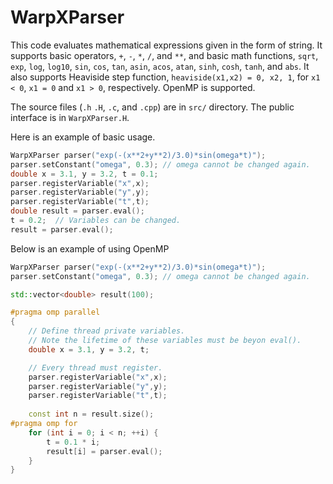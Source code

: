 # WarpXParser

This code evaluates mathematical expressions given in the form of
string.  It supports basic operators, `+`, `-`, `*`, `/`, and `**`,
and basic math functions, `sqrt`, `exp`, `log`, `log10`, `sin`, `cos`,
`tan`, `asin`, `acos`, `atan`, `sinh`, `cosh`, `tanh`, and `abs`.  It
also supports Heaviside step function, `heaviside(x1,x2) = 0, x2, 1`,
for `x1 < 0`, `x1 = 0` and `x1 > 0`, respectively.  OpenMP is
supported.

The source files (`.h` `.H`, `.c`, and `.cpp`) are in `src/`
directory.  The public interface is in `WarpXParser.H`.

Here is an example of basic usage.

```cpp
WarpXParser parser("exp(-(x**2+y**2)/3.0)*sin(omega*t)");
parser.setConstant("omega", 0.3); // omega cannot be changed again.
double x = 3.1, y = 3.2, t = 0.1;
parser.registerVariable("x",x);
parser.registerVariable("y",y);
parser.registerVariable("t",t);
double result = parser.eval();
t = 0.2;  // Variables can be changed.
result = parser.eval();
```

Below is an example of using OpenMP

```cpp
WarpXParser parser("exp(-(x**2+y**2)/3.0)*sin(omega*t)");
parser.setConstant("omega", 0.3); // omega cannot be changed again.

std::vector<double> result(100);

#pragma omp parallel
{
    // Define thread private variables.
    // Note the lifetime of these variables must be beyon eval().
    double x = 3.1, y = 3.2, t;

    // Every thread must register.
    parser.registerVariable("x",x);
    parser.registerVariable("y",y);
    parser.registerVariable("t",t);
    
    const int n = result.size();
#pragma omp for
    for (int i = 0; i < n; ++i) {
        t = 0.1 * i;
        result[i] = parser.eval();
    }
}
```

